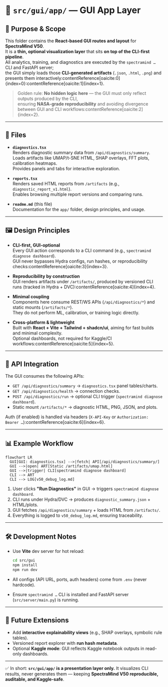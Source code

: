 # 📂 `src/gui/app/` — GUI App Layer

## 🎯 Purpose & Scope

This folder contains the **React-based GUI routes and layout** for **SpectraMind V50**.  
It is a **thin, optional visualization layer** that sits **on top of the CLI-first pipeline**.  
All analytics, training, and diagnostics are executed by the `spectramind …` CLI and FastAPI server;  
the GUI simply loads those **CLI-generated artifacts** (`.json`, `.html`, `.png`) and presents them interactively:contentReference[oaicite:0]{index=0}:contentReference[oaicite:1]{index=1}.

> Golden rule: **No hidden logic here** — the GUI must only reflect outputs produced by the CLI,  
> ensuring **NASA-grade reproducibility** and avoiding divergence between GUI and CLI workflows:contentReference[oaicite:2]{index=2}.

---

## 📁 Files

- **`diagnostics.tsx`**  
  Renders diagnostic summary data from `/api/diagnostics/summary`.  
  Loads artifacts like UMAP/t-SNE HTML, SHAP overlays, FFT plots, calibration heatmaps.  
  Provides panels and tabs for interactive exploration.

- **`reports.tsx`**  
  Renders saved HTML reports from `/artifacts` (e.g., `diagnostic_report_v1.html`).  
  Enables browsing multiple report versions and comparing runs.

- **`readme.md`** (this file)  
  Documentation for the `app/` folder, design principles, and usage.

---

## 🖼️ Design Principles

- **CLI-first, GUI-optional**  
  Every GUI action corresponds to a CLI command (e.g., `spectramind diagnose dashboard`).  
  GUI never bypasses Hydra configs, run hashes, or reproducibility checks:contentReference[oaicite:3]{index=3}.

- **Reproducibility by construction**  
  GUI renders artifacts under `/artifacts/`, produced by versioned CLI runs (tracked in Hydra + DVC):contentReference[oaicite:4]{index=4}.

- **Minimal coupling**  
  Components here consume REST/WS APIs (`/api/diagnostics/*`) and static mounts (`/artifacts/*`).  
  They do not perform ML, calibration, or training logic directly.

- **Cross-platform & lightweight**  
  Built with **React + Vite + Tailwind + shadcn/ui**, aiming for fast builds and minimal complexity.  
  Optional dashboards, not required for Kaggle/CI workflows:contentReference[oaicite:5]{index=5}.

---

## 🔗 API Integration

The GUI consumes the following APIs:

- `GET /api/diagnostics/summary` → `diagnostics.tsx` panel tables/charts.  
- `GET /api/diagnostics/health` → connection checks.  
- `POST /api/diagnostics/run` → optional CLI trigger (`spectramind diagnose dashboard`).  
- Static mount `/artifacts/*` → diagnostic HTML, PNG, JSON, and plots.

Auth (if enabled) is handled via headers (`X-API-Key` or `Authorization: Bearer …`):contentReference[oaicite:6]{index=6}.

---

## 📊 Example Workflow

```mermaid
flowchart LR
  GUI[GUI: diagnostics.tsx] -->|fetch| API[/api/diagnostics/summary/]
  GUI -->|open| ART[Static /artifacts/umap.html]
  GUI -->|trigger| CLI[spectramind diagnose dashboard]
  CLI --> ART
  CLI --> LOG[v50_debug_log.md]
````

1. User clicks **"Run Diagnostics"** in GUI → triggers `spectramind diagnose dashboard`.
2. CLI runs under Hydra/DVC → produces `diagnostic_summary.json` + HTML/plots.
3. GUI fetches `/api/diagnostics/summary` + loads HTML from `/artifacts/`.
4. Everything is logged to `v50_debug_log.md`, ensuring traceability.

---

## 🛠️ Development Notes

* Use **Vite** dev server for hot reload:

  ```bash
  cd src/gui
  npm install
  npm run dev
  ```
* All configs (API URL, ports, auth headers) come from `.env` (never hardcode).
* Ensure `spectramind …` CLI is installed and FastAPI server (`src/server/main.py`) is running.

---

## 📌 Future Extensions

* Add **interactive explainability views** (e.g., SHAP overlays, symbolic rule tables).
* Versioned report explorer with **run hash metadata**.
* Optional **Kaggle mode**: GUI reflects Kaggle notebook outputs in read-only dashboards.

---

✅ In short: **`src/gui/app/` is a presentation layer only.**
It visualizes CLI results, never generates them — keeping **SpectraMind V50 reproducible, auditable, and Kaggle-safe**.

```
```
